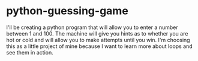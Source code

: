 # python-guessing-game
I'll be creating a python program that will allow you to enter a number between 1 and 100. The machine will give you hints as to whether you are hot or cold and will allow you to make attempts until you win. I'm choosing this as a little project of mine because I want to learn more about loops and see them in action.

